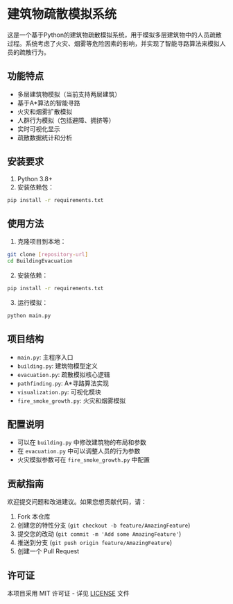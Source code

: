 # 建筑物疏散模拟系统

这是一个基于Python的建筑物疏散模拟系统，用于模拟多层建筑物中的人员疏散过程。系统考虑了火灾、烟雾等危险因素的影响，并实现了智能寻路算法来模拟人员的疏散行为。

## 功能特点

- 多层建筑物模拟（当前支持两层建筑）
- 基于A*算法的智能寻路
- 火灾和烟雾扩散模拟
- 人群行为模拟（包括避障、拥挤等）
- 实时可视化显示
- 疏散数据统计和分析

## 安装要求

1. Python 3.8+
2. 安装依赖包：
```bash
pip install -r requirements.txt
```

## 使用方法

1. 克隆项目到本地：
```bash
git clone [repository-url]
cd BuildingEvacuation
```

2. 安装依赖：
```bash
pip install -r requirements.txt
```

3. 运行模拟：
```bash
python main.py
```

## 项目结构

- `main.py`: 主程序入口
- `building.py`: 建筑物模型定义
- `evacuation.py`: 疏散模拟核心逻辑
- `pathfinding.py`: A*寻路算法实现
- `visualization.py`: 可视化模块
- `fire_smoke_growth.py`: 火灾和烟雾模拟

## 配置说明

- 可以在 `building.py` 中修改建筑物的布局和参数
- 在 `evacuation.py` 中可以调整人员的行为参数
- 火灾模拟参数可在 `fire_smoke_growth.py` 中配置

## 贡献指南

欢迎提交问题和改进建议。如果您想贡献代码，请：

1. Fork 本仓库
2. 创建您的特性分支 (`git checkout -b feature/AmazingFeature`)
3. 提交您的改动 (`git commit -m 'Add some AmazingFeature'`)
4. 推送到分支 (`git push origin feature/AmazingFeature`)
5. 创建一个 Pull Request

## 许可证

本项目采用 MIT 许可证 - 详见 [LICENSE](LICENSE) 文件 